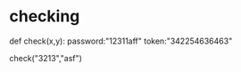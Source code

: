# checking
def check(x,y):
   password:"12311aff"
   token:"342254636463"
   
   
   
   check("3213","asf")
   
   
   
